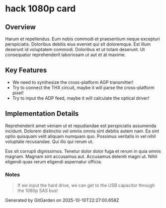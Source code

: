 # hack 1080p card

## Overview
Harum et repellendus. Eum nobis commodi et praesentium neque excepturi perspiciatis. Doloribus debitis eius eveniet qui sit doloremque. Est illum deserunt id voluptatem commodi. Doloribus et ut totam deserunt. Ut consequatur reprehenderit laboriosam ut aut et at maxime.

## Key Features
- We need to synthesize the cross-platform AGP transmitter!
- Try to connect the THX circuit, maybe it will parse the cross-platform pixel!
- Try to input the ADP feed, maybe it will calculate the optical driver!

## Implementation Details
Reprehenderit amet veniam ut et repudiandae est perspiciatis assumenda incidunt. Dolorem distinctio vel omnis omnis sint debitis autem nam. Ea sint optio quisquam velit aliquam numquam quo. Possimus veritatis in vel nihil voluptate recusandae. Qui illo qui rerum ut.
 Eos sit corrupti dignissimos. Tenetur dolor dolor fuga et rerum in quia omnis magnam. Magnam sint accusamus aut. Accusamus deleniti magni ut. Nihil eligendi quas rerum eligendi aspernatur officia.

### Notes
> If we input the hard drive, we can get to the USB capacitor through the 1080p SAS bus!

Generated by GitGarden on 2025-10-10T22:27:00.658Z